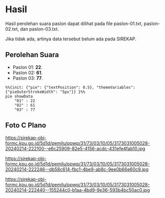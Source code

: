 # Hasil

Hasil perolehan suara paslon dapat dilihat pada file paslon-01.txt, paslon-02.txt, dan paslon-03.txt.

Jika tidak ada, artinya data tersebut belum ada pada SIREKAP.

## Perolehan Suara

 * Paslon 01: **22**.
 * Paslon 02: **61**.
 * Paslon 03: **77**.

```mermaid
%%{init: {"pie": {"textPosition": 0.5}, "themeVariables": {"pieOuterStrokeWidth": "5px"}} }%%
pie showData
    "01" : 22
    "02" : 61
    "03" : 77
```
## Foto C Plano

https://sirekap-obj-formc.kpu.go.id/5d1d/pemilu/ppwp/31/73/03/10/05/3173031005028-20240214-222100--e6c25909-82e5-4156-acdc-431efe4fab10.jpg

https://sirekap-obj-formc.kpu.go.id/5d1d/pemilu/ppwp/31/73/03/10/05/3173031005028-20240214-222246--db58c614-fbc1-4be9-ab8c-9ee0b66e60c9.jpg

https://sirekap-obj-formc.kpu.go.id/5d1d/pemilu/ppwp/31/73/03/10/05/3173031005028-20240214-222440--155244c0-b1aa-4bd9-9e36-593b4bc50ac0.jpg
